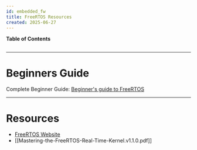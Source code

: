 ```yaml
---
id: embedded_fw
title: FreeRTOS Resources
created: 2025-06-27
---
```

**Table of Contents**
```table-of-contents
```
---
# Beginners Guide

Complete Beginner Guide: [Beginner's guide to FreeRTOS](https://www.freertos.org/Documentation/01-FreeRTOS-quick-start/01-Beginners-guide/00-Overview)


---
# Resources
- [FreeRTOS Website](https://www.freertos.org/)
- [[Mastering-the-FreeRTOS-Real-Time-Kernel.v1.1.0.pdf]]
